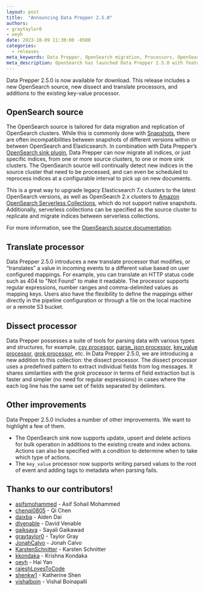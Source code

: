```yaml
---
layout: post
title:  "Announcing Data Prepper 2.5.0"
authors:
- graytaylor0
- oeyh
date: 2023-10-09 11:30:00 -0500
categories:
  - releases
meta_keywords: Data Prepper, OpenSearch migration, Processors, OpenSearch ingestion
meta_description: OpenSearch has launched Data Prepper 2.5.0 with feature support for an OpenSearch source, translate and dissect processors, and key-value processor enhancements
---
```


Data Prepper 2.5.0 is now available for download. This release includes a new OpenSearch source, new dissect and translate processors, and additions to the existing key-value processor.

## OpenSearch source

The OpenSearch source is tailored for data migration and replication of OpenSearch clusters. While this is commonly done with [Snapshots](https://opensearch.org/docs/latest/tuning-your-cluster/availability-and-recovery/snapshots/index/), there are often incompatibilities between snapshots of different versions within or between OpenSearch and Elasticsearch. In combination with Data Prepper’s [OpenSearch sink plugin](https://opensearch.org/docs/latest/data-prepper/pipelines/configuration/sinks/opensearch/), Data Prepper can now migrate all indices, or just specific indices, from one or more source clusters, to one or more sink clusters. The OpenSearch source will continually detect new indices in the source cluster that need to be processed, and can even be scheduled to reprocess indices at a configurable interval to pick up on new documents.

This is a great way to upgrade legacy Elasticsearch 7.x clusters to the latest OpenSearch versions, as well as OpenSearch 2.x clusters to [Amazon OpenSearch Serverless Collections](https://docs.aws.amazon.com/opensearch-service/latest/developerguide/serverless.html), which do not support native snapshots. Additionally, serverless collections can be specified as the source cluster to replicate and migrate indices between serverless collections.

For more information, see the [OpenSearch source documentation](https://opensearch.org/docs/latest/data-prepper/pipelines/configuration/sources/opensearch/).

## Translate processor

Data Prepper 2.5.0 introduces a new translate processor that modifies, or “translates” a value in incoming events to a different value based on user configured mappings. For example, you can translate an HTTP status code such as 404 to "Not Found" to make it readable. The processor supports regular expressions, number ranges and comma-delimited values as mapping keys. Users also have the flexibility to define the mappings either directly in the pipeline configuration or through a file on the local machine or a remote S3 bucket.

## Dissect processor

Data Prepper possesses a suite of tools for parsing data with various types and structures, for example, [csv processor](https://opensearch.org/docs/latest/data-prepper/pipelines/configuration/processors/csv/), [parse_json processor](https://opensearch.org/docs/latest/data-prepper/pipelines/configuration/processors/parse-json/), [key_value processor](https://opensearch.org/docs/latest/data-prepper/pipelines/configuration/processors/key-value/), [grok processor](https://opensearch.org/docs/latest/data-prepper/pipelines/configuration/processors/grok/), etc. In Data Prepper 2.5.0, we are introducing a new addition to this collection: the dissect processor. The dissect processor uses a predefined pattern to extract individual fields from log messages. It shares similarities with the grok processor in terms of field extraction but is faster and simpler (no need for regular expressions) in cases where the each log line has the same set of fields separated by delimiters.

## Other improvements

Data Prepper 2.5.0 includes a number of other improvements. We want to highlight a few of them.

* The OpenSearch sink now supports update, upsert and delete actions for bulk operation in additions to the existing create and index actions. Actions can also be specified with a condition to determine when to take which type of actions.
* The `key_value` processor now supports writing parsed values to the root of event and adding tags to metadata when parsing fails.

## Thanks to our contributors!

* [asifsmohammed](https://github.com/asifsmohammed) - Asif Sohail Mohammed
* [chenqi0805](https://github.com/chenqi0805) - Qi Chen
* [daixba](https://github.com/daixba) - Aiden Dai
* [dlvenable](https://github.com/dlvenable) - David Venable
* [gaiksaya](https://github.com/gaiksaya) - Sayali Gaikawad
* [graytaylor0](https://github.com/graytaylor0) - Taylor Gray
* [JonahCalvo](https://github.com/JonahCalvo) - Jonah Calvo
* [KarstenSchnitter](https://github.com/KarstenSchnitter) - Karsten Schnitter
* [kkondaka](https://github.com/kkondaka) - Krishna Kondaka
* [oeyh](https://github.com/oeyh) - Hai Yan
* [rajeshLovesToCode](https://github.com/rajeshLovesToCode)
* [shenkw1](https://github.com/shenkw1) - Katherine Shen
* [vishalboin](https://github.com/vishalboin) - Vishal Boinapalli